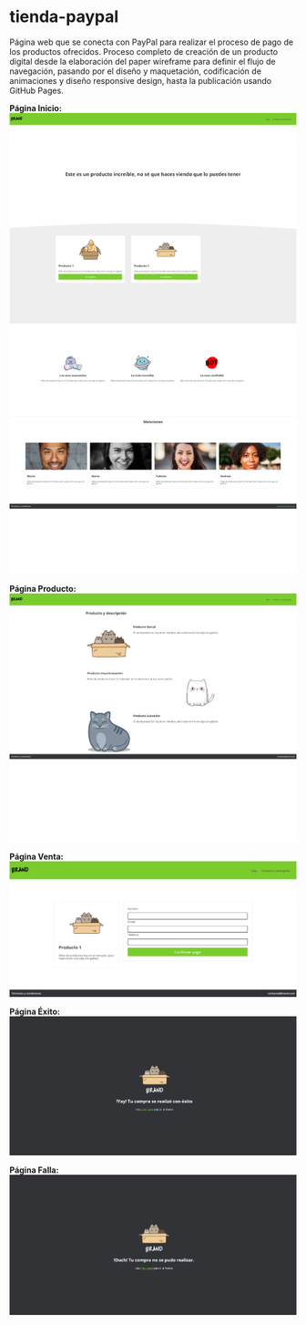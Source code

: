 # tienda-paypal

Página web que se conecta con PayPal para realizar el proceso de pago de los productos ofrecidos. Proceso completo de creación de un producto digital desde la elaboración del paper wireframe para definir el flujo de navegación, pasando por el diseño y maquetación, codificación de animaciones y diseño responsive design, hasta la publicación usando GitHub Pages.

**Página Inicio:**
![Screenshot](screenshot/1Home.png)

**Página Producto:**
![Screenshot](screenshot/2producto.png)

**Página Venta:**
![Screenshot](screenshot/3Venta.png)

**Página Éxito:**
![Screenshot](screenshot/4exito.png)

**Página Falla:**
![Screenshot](screenshot/5falla.png)
